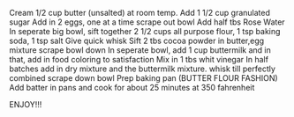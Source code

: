 Cream 1/2 cup butter (unsalted) at room temp.
Add 1 1/2 cup granulated sugar
Add in 2 eggs, one at a time
scrape out bowl
Add half tbs Rose Water
In seperate big bowl, sift together 2 1/2 cups all purpose flour, 1 tsp baking soda, 1 tsp salt
Give quick whisk
Sift 2 tbs cocoa powder in butter,egg mixture
scrape bowl down
In seperate bowl, add 1 cup buttermilk and in that, add in food coloring to satisfaction
Mix in 1 tbs whit vinegar
In half batches add in dry mixture and the buttermilk mixture.
whisk till perfectly combined
scrape down bowl
Prep baking pan (BUTTER FLOUR FASHION)
Add batter in pans and cook for about 25 minutes at 350 fahrenheit

ENJOY!!!